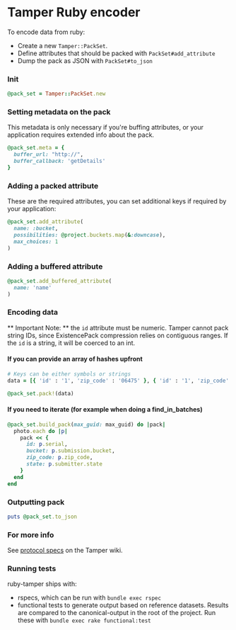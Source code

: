 # Tamper Ruby encoder

To encode data from ruby:

  * Create a new `Tamper::PackSet`.
  * Define attributes that should be packed with `PackSet#add_attribute`
  * Dump the pack as JSON with `PackSet#to_json`

### Init

```ruby
@pack_set = Tamper::PackSet.new
```

### Setting metadata on the pack

This metadata is only necessary if you're buffing attributes,
or your application requires extended info about the pack.

```ruby
@pack_set.meta = {
  buffer_url: "http://",
  buffer_callback: 'getDetails'
}
```

### Adding a packed attribute

These are the required attributes, you can set additional
keys if required by your application:

```ruby
@pack_set.add_attribute(
  name: :bucket,
  possibilities: @project.buckets.map(&:downcase),
  max_choices: 1
)
```

### Adding a buffered attribute

```ruby
@pack_set.add_buffered_attribute(
  name: 'name'
)
```

### Encoding data

** Important Note: ** the `id` attribute must be numeric.  Tamper cannot pack string IDs, since ExistencePack compression relies on contiguous ranges.  If the `id` is a string, it will be coerced to an int.

#### If you can provide an array of hashes upfront


```ruby
# Keys can be either symbols or strings 
data = [{ 'id' : '1', 'zip_code' : '06475' }, { 'id' : '1', 'zip_code' : '91647' }]

@pack_set.pack!(data)
```

#### If you need to iterate (for example when doing a find_in_batches)

```ruby
@pack_set.build_pack(max_guid: max_guid) do |pack|
  photo.each do |p|
    pack << {
      id: p.serial,
      bucket: p.submission.bucket,
      zip_code: p.zip_code,
      state: p.submitter.state
    }
  end
end
```

### Outputting pack

```ruby
puts @pack_set.to_json
```

### For more info

See [protocol specs](https://github.com/NYTimes/tamper/wiki/Packs) on the Tamper wiki.

### Running tests

ruby-tamper ships with:

  * rspecs, which can be run with `bundle exec rspec`
  * functional tests to generate output based on reference datasets.  Results are compared to the canonical-output in the root of the project. Run these with `bundle exec rake functional:test`
